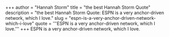 +++
author = "Hannah Storm"
title = "the best Hannah Storm Quote"
description = "the best Hannah Storm Quote: ESPN is a very anchor-driven network, which I love."
slug = "espn-is-a-very-anchor-driven-network-which-i-love"
quote = '''ESPN is a very anchor-driven network, which I love.'''
+++
ESPN is a very anchor-driven network, which I love.
